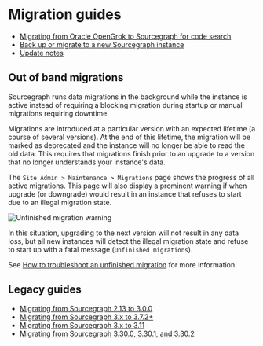 # Migration guides

- [Migrating from Oracle OpenGrok to Sourcegraph for code search](opengrok.md)
- [Back up or migrate to a new Sourcegraph instance](../install/migrate-backup.md)
- [Update notes](../updates/index.md)

## Out of band migrations

Sourcegraph runs data migrations in the background while the instance is active instead of requiring a blocking migration
during startup or manual migrations requiring downtime.

Migrations are introduced at a particular version with an expected lifetime (a course of several versions). At the end of this
lifetime, the migration will be marked as deprecated and the instance will no longer be able to read the old data. This requires
that migrations finish prior to an upgrade to a version that no longer understands your instance's data.

The `Site Admin > Maintenance > Migrations` page shows the progress of all active migrations. This page will also display a 
prominent warning if when upgrade (or downgrade) would result in an instance that refuses to start due to an illegal migration
state.

![Unfinished migration warning](https://storage.googleapis.com/sourcegraph-assets/oobmigration-warning.png)

In this situation, upgrading to the next version will not result in any data loss, but all new instances will detect the illegal
migration state and refuse to start up with a fatal message (`Unfinished migrations`).

See [How to troubleshoot an unfinished migration](../how-to/unfinished_migration.md) for more information.

## Legacy guides

- [Migrating from Sourcegraph 2.13 to 3.0.0](3_0.md)
- [Migrating from Sourcegraph 3.x to 3.7.2+](3_7.md)
- [Migrating from Sourcegraph 3.x to 3.11](3_11.md)
- [Migrating from Sourcegraph 3.30.0, 3.30.1, and 3.30.2](3_30.md)
